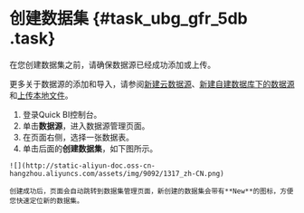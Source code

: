 # 创建数据集 {#task_ubg_gfr_5db .task}

在您创建数据集之前，请确保数据源已经成功添加或上传。

更多关于数据源的添加和导入，请参阅[新建云数据源](cn.zh-CN/快速入门/数据建模/管理数据源/新建云数据源.md#)、[新建自建数据库下的数据源](cn.zh-CN/快速入门/数据建模/管理数据源/新建自建数据库下的数据源.md#)和[上传本地文件](cn.zh-CN/快速入门/数据建模/管理数据源/上传本地文件.md#)。

1.   登录Quick BI控制台。 
2.   单击**数据源**，进入数据源管理页面。 
3.   在页面右侧，选择一张数据表。 
4.   单击后面的**创建数据集**，如下图所示。 

    ![](http://static-aliyun-doc.oss-cn-hangzhou.aliyuncs.com/assets/img/9092/1317_zh-CN.png)

    创建成功后，页面会自动跳转到数据集管理页面，新创建的数据集会带有**New**的图标，方便您快速定位新的数据集。


